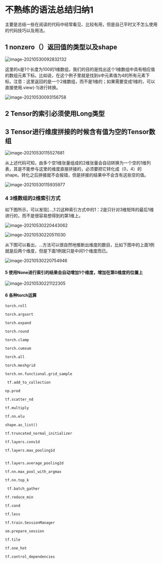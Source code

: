 # 不熟练的语法总结归纳1

主要是总结一些在阅读的代码中经常看见、比较有用，但是自己平时又不怎么使用的代码技巧以及用法。

## 1 nonzero（）返回值的类型以及shape

![image-20210530092832132](\imgs\image-20210530092832132.png)

这里的s是1个长度为100的1维数组，我们的目的是找出这个1维数组中具有相应值的数组元素下标。比如说，在这个例子里就是找到s中元素值为4的所有元素下标。注意：这里返回的是一个2维数组，而不是1维的；如果需要变成1维的，可以直接使用.view(-1)进行转换。

![image-20210530093156758](\imgs\image-20210530093156758.png)

## 2 Tensor的索引必须使用Long类型

## 3 Tensor进行维度拼接的时候含有值为空的Tensor数组

![image-20210530115527681](\imgs\image-20210530115527681.png)

从上述代码可知，由多个空1维张量组成的2维张量会自动转换为一个空的1维列表，其是不能参与这里的维度直接拼接的，必须要把它转化成（0，4）的shape。转化之后拼接就不会报错，但是拼接的结果中不会含有这些空的值。

![image-20210530115935977](\imgs\image-20210530115935977.png)

### 4  3维数组的2维索引方式

如下图所示，可以发现[...,1:2]这种索引方式中的1：2是只针对3维矩阵的最后1维进行的，而不是很容易想得到的第1维上。

![image-20210530220443062](\imgs\image-20210530220443062.png)

![image-20210530220511030](\imgs\image-20210530220511030.png)



从下图可以看出，...方法可以很自然地推断出维度的数目，比如下图中的上面1例就是后两个维度，但是下面1例就只是中间1个维度而已。

![image-20210530220754946](\imgs\image-20210530220754946.png)

#### 5  使用None进行索引的结果会自动增加1个维度，增加在第0维度的位置上

![image-20210530221122305](\imgs\image-20210530221122305.png)

#### 6 各种torch运算

```
torch.roll

torch.argsort

torch.expand

torch.round

torch.clamp

torch.cumsum

torch.all

torch.meshgrid

torch.nn.functional.grid_sample

 tf.add_to_collection

np.prod

tf.scatter_nd

tf.multiply

tf.nn.elu

shape.as_list()

tf.truncated_normal_initializer

tf.layers.conv1d

tf.layers.max_pooling1d


tf.layers.average_pooling2d

tf.nn.max_pool_with_argmax

tf.nn.top_k

 tf.batch_gather

tf.reduce_min

tf.cond

tf.less

tf.train.SessionManager

sm.prepare_session

tf.tile

tf.one_hot

tf.control_dependencies
```











































































